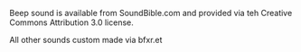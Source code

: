 Beep sound is available from SoundBible.com and provided via teh Creative Commons Attribution 3.0 license.

All other sounds custom made via bfxr.et